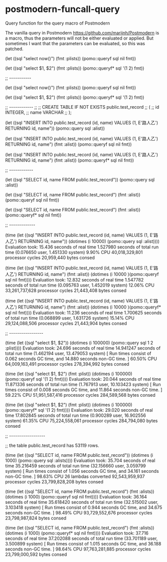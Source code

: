 # postmodern-funcall-query
Query function for the query macro of Postmodern

The vanilla query in Postmodern <https://github.com/marijnh/Postmodern> is a macro, thus the parameters will not be either evaluated or applied.
But sometimes I want that the parameters can be evaluated, so this was patched.                                                 


(let ((sql "select now()")
             (fmt :plists))
   (pomo::queryf sql nil fmt))

(let ((sql "select $1, $2")
             (fmt :plists))
   (pomo::queryf* sql '(1 2) fmt))

;; -----------

(let ((sql "select now()")
             (fmt :plists))
   (pomo::queryf sql nil fmt))

(let ((sql "select $1, $2")
             (fmt :plists))
   (pomo::queryf* sql '(1 2) fmt))

;; ------------
;;
;; CREATE TABLE IF NOT EXISTS public.test_record
;; (
;;   id INTEGER,
;;   name VARCHAR
;; );

(let ((sql "INSERT INTO public.test_record (id, name)  VALUES (1, E'路人乙') RETURNING id, name"))
   (pomo::query sql :alist))

(let ((sql "INSERT INTO public.test_record (id, name)  VALUES (1, E'路人乙') RETURNING id, name")
      (fmt :alist))
   (pomo::queryf sql nil fmt))

(let ((sql "INSERT INTO public.test_record (id, name)  VALUES (1, E'路人乙') RETURNING id, name")
      (fmt :alist))
   (pomo::queryf* sql nil fmt))

;; ------------

(let ((sql "SELECT id, name FROM public.test_record"))
          (pomo::query sql :alist))

(let ((sql "SELECT id, name FROM public.test_record")
             (fmt :alist))
          (pomo::queryf sql nil fmt))

(let ((sql "SELECT id, name FROM public.test_record")
             (fmt :alist))
          (pomo::queryf* sql nil fmt))

;; -------------

(time (let ((sql "INSERT INTO public.test_record (id, name)  VALUES (1, E'路人乙') RETURNING id, name"))
               (dotimes (i 10000) (pomo::query sql :alist))))
Evaluation took:
  15.436 seconds of real time
  1.527980 seconds of total run time (0.076650 user, 1.451330 system)
  9.90% CPU
  40,018,329,801 processor cycles
  20,959,440 bytes consed

(time (let ((sql "INSERT INTO public.test_record (id, name)  VALUES (1, E'路人乙') RETURNING id, name")
                   (fmt :alist))
               (dotimes (i 10000 )(pomo::queryf sql nil fmt))))
Evaluation took:
  12.832 seconds of real time
  1.547782 seconds of total run time (0.095763 user, 1.452019 system)
  12.06% CPU
  33,261,737,628 processor cycles
  21,443,408 bytes consed

(time (let ((sql "INSERT INTO public.test_record (id, name)  VALUES (1, E'路人乙') RETURNING id, name")
                   (fmt :alist))
               (dotimes (i 10000 )(pomo::queryf* sql nil fmt))))
Evaluation took:
  11.236 seconds of real time
  1.700625 seconds of total run time (0.068899 user, 1.631726 system)
  15.14% CPU
  29,124,088,506 processor cycles
  21,443,904 bytes consed

;; -----------------

(time (let ((sql "select $1, $2"))
               (dotimes (i 100000) (pomo::query sql 1 2 :plist))))
Evaluation took:
  24.696 seconds of real time
  14.941247 seconds of total run time (1.462194 user, 13.479053 system)
  [ Run times consist of 0.062 seconds GC time, and 14.880 seconds non-GC time. ]
  60.50% CPU
  64,009,163,491 processor cycles
  278,394,992 bytes consed

(time (let ((sql "select $1, $2")
                   (fmt :plist))
               (dotimes (i 100000) (pomo::queryf sql '(1 2) fmt))))
Evaluation took:
  20.044 seconds of real time
  11.871336 seconds of total run time (1.767913 user, 10.103423 system)
  [ Run times consist of 0.008 seconds GC time, and 11.864 seconds non-GC time. ]
  59.22% CPU
  51,951,587,416 processor cycles
  284,589,568 bytes consed

(time (let ((sql "select $1, $2")
                   (fmt :plist))
               (dotimes (i 100000) (pomo::queryf* sql '(1 2) fmt))))
Evaluation took:
  29.020 seconds of real time
  17.802845 seconds of total run time (0.900289 user, 16.902556 system)
  61.35% CPU
  75,224,558,061 processor cycles
  284,794,080 bytes consed

;; ------------------

;; the table public.test_record has 53119 rows.

(time (let ((sql "SELECT id, name FROM public.test_record"))
          (dotimes (i 1000) (pomo::query sql :alists))))
Evaluation took:
  35.704 seconds of real time
  35.216459 seconds of total run time (32.156660 user, 3.059799 system)
  [ Run times consist of 1.056 seconds GC time, and 34.161 seconds non-GC time. ]
  98.63% CPU
  26 lambdas converted
  92,543,959,937 processor cycles
  23,799,828,208 bytes consed

(time (let ((sql "SELECT id, name FROM public.test_record")
             (fmt :alists))
          (dotimes (i 1000) (pomo::queryf sql nil fmt))))
Evaluation took:
  36.164 seconds of real time
  35.618420 seconds of total run time (32.515002 user, 3.103418 system)
  [ Run times consist of 0.944 seconds GC time, and 34.675 seconds non-GC time. ]
  98.49% CPU
  93,729,552,676 processor cycles
  23,798,987,824 bytes consed

(time (let ((sql "SELECT id, name FROM public.test_record")
             (fmt :alists))
          (dotimes (i 1000) (pomo::queryf* sql nil fmt))))
Evaluation took:
  37.716 seconds of real time
  37.202088 seconds of total run time (33.701189 user, 3.500899 system)
  [ Run times consist of 1.015 seconds GC time, and 36.188 seconds non-GC time. ]
  98.64% CPU
  97,763,281,885 processor cycles
  23,799,000,592 bytes consed